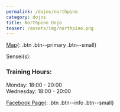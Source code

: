 ```yaml
---
permalink: /dojos/northpine
category: dojos
title: Northpine Dojo
teaser: /assets/img/northpine.png
---
```


[Map](https://www.google.com/maps/place/Northpine+Community+Hall/@-33.879583,18.7218741,12z/data=!4m5!3m4!1s0x1dcc516074aaea37:0x4bd396d8e9e8b608!8m2!3d-33.8710569!4d18.7110901){: .btn .btn--primary .btn--small}

Sensei(s): 

### Training Hours:
Monday: 18:00 - 20:00
<br>Wednesday: 18:00 - 20:00

[Facebook Page](https://www.facebook.com/Samurai-Karate-Northpine-202313093262851){: .btn .btn--info .btn--small}
